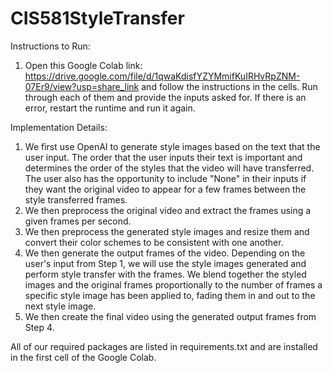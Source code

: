 # CIS581StyleTransfer

Instructions to Run:
1. Open this Google Colab link: https://drive.google.com/file/d/1qwaKdisfYZYMmifKuIRHvRpZNM-07Er9/view?usp=share_link and follow the instructions in the cells. Run through each of them and provide the inputs asked for. If there is an error, restart the runtime and run it again.

Implementation Details:
1. We first use OpenAI to generate style images based on the text that the user input. The order that the user inputs their text is important and determines the order of the styles that the video will have transferred. The user also has the opportunity to include "None" in their inputs if they want the original video to appear for a few frames between the style transferred frames. 
2. We then preprocess the original video and extract the frames using a given frames per second.
3. We then preprocess the generated style images and resize them and convert their color schemes to be consistent with one another.
4. We then generate the output frames of the video. Depending on the user's input from Step 1, we will use the style images generated and perform style transfer with the frames. We blend together the styled images and the original frames proportionally to the number of frames a specific style image has been applied to, fading them in and out to the next style image.
5. We then create the final video using the generated output frames from Step 4.

All of our required packages are listed in requirements.txt and are installed in the first cell of the Google Colab.

